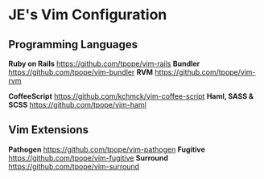 # JE's Vim Configuration

## Programming Languages

**Ruby on Rails**
<https://github.com/tpope/vim-rails>
**Bundler**
<https://github.com/tpope/vim-bundler>
**RVM**
<https://github.com/tpope/vim-rvm>

**CoffeeScript**
<https://github.com/kchmck/vim-coffee-script>
**Haml, SASS & SCSS**
<https://github.com/tpope/vim-haml>

## Vim Extensions

**Pathogen**
<https://github.com/tpope/vim-pathogen>
**Fugitive**
<https://github.com/tpope/vim-fugitive>
**Surround**
<https://github.com/tpope/vim-surround>

